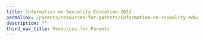 ```yaml
---
title: Information on Sexuality Education 2022
permalink: /parents/resources-for-parents/information-on-sexuality-education-2022/
description: ""
third_nav_title: Resources for Parents
---
```

